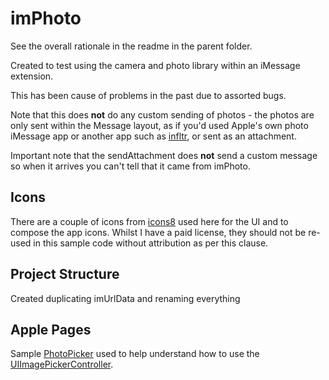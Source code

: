 # imPhoto
See the overall rationale in the readme in the parent folder.

Created to test using the camera and photo library within an iMessage extension.

This has been cause of problems in the past due to assorted bugs.

Note that this does **not** do any custom sending of photos - the photos are only sent within the Message layout, as if you'd used Apple's own photo iMessage app or another app such as [infltr](http://www.infltr.com/), or sent as an attachment.

Important note that the sendAttachment does **not** send a custom message so when it arrives you can't tell that it came from imPhoto.

## Icons
There are a couple of icons from [icons8](https://icons8.com/license) used here for the UI and to compose the app icons. Whilst I have a paid license, they should not be re-used in this sample code without attribution as per this clause.

## Project Structure

Created duplicating imUrlData and renaming everything


## Apple Pages

Sample [PhotoPicker](https://developer.apple.com/library/archive/samplecode/PhotoPicker/Introduction/Intro.html#//apple_ref/doc/uid/DTS40010196) used to help understand how to use the [UIImagePickerController](https://developer.apple.com/documentation/uikit/uiimagepickercontroller).